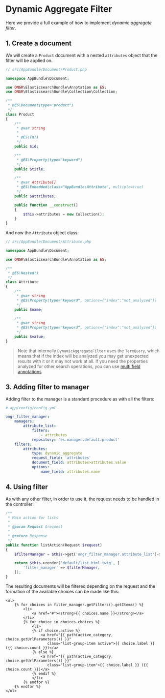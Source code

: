 # Dynamic Aggregate Filter  

Here we provide a full example of how to implement *dynamic aggregate filter*.

  
## 1. Create a document  
 
We will create a `Product` document with a nested `attributes` object that the
filter will be applied on.

```php
// src/AppBundle/Document/Product.php

namespace AppBundle\Document;

use ONGR\ElasticsearchBundle\Annotation as ES;
use ONGR\ElasticsearchBundle\Collection\Collection;

/**
 * @ES\Document(type="product")
 */
class Product
{
    /**
     * @var string
     *
     * @ES\Id()
     */
    public $id;

    /**
     * @ES\Property(type="keyword")
     */
    public $title;

    /**
     * @var Attribute[]
     * @ES\Embedded(class="AppBundle:Attribute", multiple=true)
     */
    public $attributes;

    public function __construct()
    {
        $this->attributes = new Collection();
    }
}
```  

And now the `Attribute` object class:

```php
// src/AppBundle/Document/Attribute.php

namespace AppBundle\Document;

use ONGR\ElasticsearchBundle\Annotation as ES;

/**
 * @ES\Nested()
 */
class Attribute
{
    /**
     * @var string
     * @ES\Property(type="keyword", options={"index":"not_analyzed"})
     */
    public $name;

    /**
     * @var string
     * @ES\Property(type="keyword", options={"index":"not_analyzed"})
     */
    public $value;
}
```

> Note that internally `DynamicAggregateFilter` uses the `TermQuery`, which
means that if the index will be analyzed you may get unexpected results with it
or it may not work at all. If you need the properties analyzed for other search operations,
you can use [multi field annotations](http://docs.ongr.io/ElasticsearchBundle/mapping)

## 3. Adding filter to manager

Adding filter to the manager is a standard procedure as with all the filters:

```yaml
# app/config/config.yml

ongr_filter_manager:
    managers:
        attribute_list:
            filters:
                - attributes
            repository: 'es.manager.default.product'
    filters:
        attributes:
            type: dynamic_aggregate
            request_field: 'attributes'
            document_field: attributes>attributes.value
            options:
                name_field: attributes.name
```

## 4. Using filter  

As with any other filter, in order to use it, the request needs to be 
handled in the controller:

```php
/**
 * Main action for lists
 *
 * @param Request $request
 *
 * @return Response
 */
public function listAction(Request $request)
{
    $filterManager = $this->get('ongr_filter_manager.attribute_list')->handleRequest($request);

    return $this->render('default/list.html.twig', [
        'filter_manager' => $filterManager,
    ]);
}
```

The resulting documents will be filtered depending on the request and
the formation of the available choices can be made like this:

```twig
<ul>
    {% for choices in filter_manager.getFilters().getItems() %}
        <li>
            <a href="#"><strong>{{ choices.name }}</strong></a>
        </li>
        {% for choice in choices.choices %}
            <li>
            {% if choice.active %}
                <a href="{{ path(active_category, choice.getUrlParameters()) }}"
                   class="list-group-item active">{{ choice.label }}({{ choice.count }})</a>
            {% else %}
                <a href="{{ path(active_category, choice.getUrlParameters()) }}"
                   class="list-group-item">{{ choice.label }} ({{ choice.count }})</a>
            {% endif %}
            </li>
        {% endfor %}
    {% endfor %}
</ul>
```